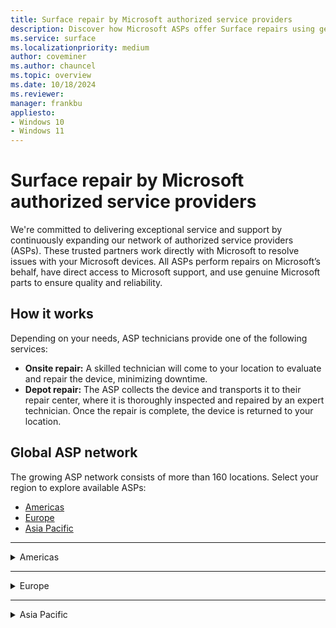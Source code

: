 ```yaml
---
title: Surface repair by Microsoft authorized service providers
description: Discover how Microsoft ASPs offer Surface repairs using genuine parts & direct support, collaborating closely with Microsoft for quality service.
ms.service: surface
ms.localizationpriority: medium
author: coveminer
ms.author: chauncel
ms.topic: overview
ms.date: 10/18/2024
ms.reviewer: 
manager: frankbu
appliesto:
- Windows 10
- Windows 11
---
```


# Surface repair by Microsoft authorized service providers

We're committed to delivering exceptional service and support by continuously expanding our network of authorized service providers (ASPs). These trusted partners work directly with Microsoft to resolve issues with your Microsoft devices. All ASPs perform repairs on Microsoft’s behalf, have direct access to Microsoft support, and use genuine Microsoft parts to ensure quality and reliability.

## How it works

Depending on your needs, ASP technicians provide one of the following services:

- **Onsite repair:** A skilled technician will come to your location to evaluate and repair the device, minimizing downtime.  
- **Depot repair:** The ASP collects the device and transports it to their repair center, where it is thoroughly inspected and repaired by an expert technician. Once the repair is complete, the device is returned to your location.

## Global ASP network

The growing ASP network consists of more than 160 locations. Select your region to explore available ASPs:

- [Americas](#americas)
- [Europe](#europe)
- [Asia Pacific](#asia-pacific)

---

<details id="americas">
  <summary>Americas</summary>

The Americas provide extensive repair services with ASPs available in Canada and the United States, supporting both consumers and businesses. These providers offer onsite and depot repair options.

### Canada

| **Authorized Service Provider**     | **Onsite repair** | **Depot repair** |
|-------------------------------------|-------------------|------------------|
| CompuCom                            | ✔                 | ✔                |
| Compugen                            | ✔                  | ✔                |
| Converge Technology Solutions       | ✘                 | ✔                |
| Coreio                              | ✔                  | ✔                |
| Insight                             | ✔                 | ✔                |
| IT Mission                          | ✘                   | ✔                |
| Microserve                          |                   | ✔                |
| TD SYNNEX CA                          |  ✔                 | ✔                |
| WBM Technologies                    |  ✘                 | ✔                |

### United States

| **Authorized Service Provider**     | **Onsite repair** | **Depot repair** |
|-------------------------------------|-------------------|------------------|
| Applied Data Technologies           |                   | ✔                |
| Checkpoint Services                 | ✔                 |                  |
| CompuCom                            |                   | ✔                |
| Compugen                            |                   | ✔                |
| Connection                          |  ✘                 | ✔                |
| Converge Technology Solutions       |  ✘                 | ✔                |
| Coreio                              |                   | ✔                |
| DHE                                 |                   | ✔                |
| DI Technology Group Inc             |                   | ✔                |
| DXC Technology                      |                   | ✔                |
| FedEx                               |                   | ✔                |
| GlobalAsset                         |                   | ✔                |
| Insight                             |                   | ✔                |
| Integration Technologies Group      |                   | ✔                |
| IT savvy                            |                   | ✔                |
| MCPC                                |                   | ✔                |
| MicroK12                            | ✘                  | ✔                |
| Mobile ME IT                        |                   | ✔                |
| Netsync Network Solutions           |                   | ✔                |
| New York Computer Help              |                   | ✔                |
| ProTech Computer Systems, Inc       |    ✘               | ✔                |
| Sterling                            |                   | ✔                |
| TD SYNNEX US                           |  ✘                 | ✔                |
| Trafera                             |                   | ✔                |
| UDT                                 |                   | ✔                |
| Zones                               |                   | ✔                |

</details>

---
<details id="europe">
  <summary>Europe</summary>

Europe offers a range of ASPs that cater to local and cross-border customers, providing both technical expertise and genuine parts to ensure quality repairs.

### Austria

| **Authorized Service Provider**      | **Onsite repair** | **Depot repair** |
|--------------------------------------|-------------------|------------------|
| Bechtle GmbH IT Systemhaus           |                   | ✔                |
| CLS                                  |                   | ✔                |
| Mobiletouch Austria GmbH             | ✘                 | ✔                |

### Belgium

| **Authorized Service Provider**      | **Onsite repair** | **Depot repair** |
|--------------------------------------|-------------------|------------------|
| The Rent Company                     |                   | ✔                |

### Denmark

| **Authorized Service Provider**      | **Onsite repair** | **Depot repair** |
|--------------------------------------|-------------------|------------------|
| Atea A/S                             |                   | ✔                |

### France

| **Authorized Service Provider**      | **Onsite repair** | **Depot repair** |
|--------------------------------------|-------------------|------------------|
| D4B                                  |                   | ✔                |
| Econocom                             |                   | ✔                |

### Germany

| **Authorized Service Provider**      | **Onsite repair** | **Depot repair** |
|--------------------------------------|-------------------|------------------|
| API                                  |                   | ✔                |
| Bechtle                              |                   | ✔                |
| Computacenter                        |                   | ✔                |
| Hemmersbach                          |                   | ✔                |
| MetaComp                             |                   | ✔                |
| Ratiodata                            |                   | ✔                |
| Think About It                       |                   | ✔                |

### Netherlands

| **Authorized Service Provider**      | **Onsite repair** | **Depot repair** |
|--------------------------------------|-------------------|------------------|
| ARP Nederland B.V                    |                   | ✔                |
| The Rent Company                     |                   | ✔                |

### Spain

| **Authorized Service Provider**      | **Onsite repair** | **Depot repair** |
|--------------------------------------|-------------------|------------------|
| Valorista                            |                   | ✔                |

### United Kingdom

| **Authorized Service Provider**      | **Onsite repair** | **Depot repair** |
|--------------------------------------|-------------------|------------------|
| Academia Ltd                         |                   | ✔                |
| Carillion                            |                   | ✔                |
| Centerprise                          |                   | ✔                |
| CDW                                  |                   | ✔                |
| Class Technology Solutions           |                   | ✔                |
| Currys                               |                   | ✔                |
| HybrIT                               |                   | ✔                |
| DXC Technology (UK)                  |                   | ✔                |
| TMT First Limited                    |                   | ✔                |
| Westcoast                            |                   | ✔                |
| XMA                                  |                   | ✔                |
| Zones                                |                   | ✔                |

</details>

---

<details id="asia-pacific">
  <summary>Asia Pacific</summary>

ASPs in the Asia Pacific region offer a mix of onsite and depot services, meeting the needs of both personal and business users across several countries.

### Australia

| **Authorized Service Provider**      | **Onsite repair** | **Depot repair** |
|--------------------------------------|-------------------|------------------|
| ASI Solutions                        |                   | ✔                |
| Comp Now                             |                   | ✔                |
| JB Hi-Fi                             |                   | ✔                |
| KEH Partnership                      |                   | ✔                |
| Stott & Hoare                        |                   | ✔                |
| Winthrop                             |                   | ✔                |

### China

| **Authorized Service Provider**      | **Onsite repair** | **Depot repair** |
|--------------------------------------|-------------------|------------------|
| Digital China                        |                   | ✔                |
| Double Rise                          |                   | ✔                |

### Japan

| **Authorized Service Provider**      | **Onsite repair** | **Depot repair** |
|--------------------------------------|-------------------|------------------|
| Bic Camera                           |                   | ✔                |
| GSS                                  |                   | ✔                |

### New Zealand

| **Authorized Service Provider**      | **Onsite repair** | **Depot repair** |
|--------------------------------------|-------------------|------------------|
| Service Plus Group Limited           |                   | ✔                |
| The Laptop Company                   |                   | ✔                |

### South Korea

| **Authorized Service Provider**      | **Onsite repair** | **Depot repair** |
|--------------------------------------|-------------------|------------------|
| Gownet Co., Ltd                      |                   | ✔                |

### Taiwan

| **Authorized Service Provider**      | **Onsite repair** | **Depot repair** |
|--------------------------------------|-------------------|------------------|
| BYTE International                   |                   | ✔                |
| Hope Computers                       |                   | ✔                |

</details>
